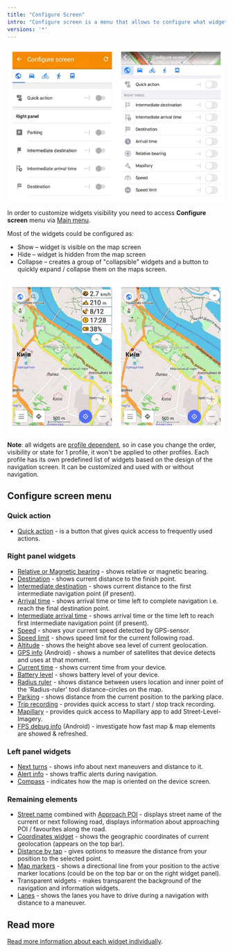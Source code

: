```yaml
---
title: "Configure Screen"
intro: "Configure screen is a menu that allows to configure what widgets will be displayed over the map. It allows you to enable and configure Quick action, Informational & Navigational widgets  and other elements."
versions: '*'
---
```


![Configure screen menu](/assets/images/widgets/configure_screen_menu.png)

In order to customize widgets visibility you need to access **Configure screen** menu via [Main menu](/osmand/start-with/main-menu).

Most of the widgets could be configured as:
* Show – widget is visible on the map screen
* Hide – widget is hidden from the map screen
* Collapse – creates a group of "collapsible" widgets and a button to quickly expand / collapse them on the maps screen.

![Collapsible widget states](/assets/images/widgets/collapsible_widget_states.png)

**Note**: all widgets are [profile dependent](/osmand/personal/profiles), so in case you change the order, visibility or state for 1 profile, it won't be applied to other profiles. Each profile has its own predefined list of widgets based on the design of the navigation screen. It can be customized and used with or without navigation.

## Configure screen menu

### Quick action
- [Quick action](/osmand/widgets/quick-action) - is a button that gives quick access to frequently used actions.

### Right panel widgets
 - [Relative or Magnetic bearing](/osmand/widgets/nav-widgets#bearing) - shows relative or magnetic bearing.
 - [Destination](/osmand/widgets/nav-widgets#destination) - shows current distance to the finish point.
 - [Intermediate destination](/osmand/widgets/nav-widgets#intermediate-destination) - shows current distance to the first intermediate navigation point (if present).
 - [Arrival time](/osmand/widgets/nav-widgets#arrival-time-or-time-to-go) - shows arrival time or time left to complete navigation i.e. reach the final destination point.
 - [Intermediate arrival time](/osmand/widgets/nav-widgets#intermediate-arrival-time) - shows arrival time or the time left to reach first intermediate navigation point (if present). 
 - [Speed](/osmand/widgets/info-widgets#speed) - shows your current speed detected by GPS-sensor.
 - [Speed limit](/osmand/widgets/nav-widgets#speed-limit) - shows speed limit for the current following road.
 - [Altitude](/osmand/widgets/info-widgets#altitude) - shows the height above sea level of current geolocation. 
 - [GPS info](/osmand/widgets/info-widgets#gps-info-android) (Android) - shows a number of satellites that device detects and uses at that moment.
 - [Current time](/osmand/widgets/info-widgets#current-time) - shows current time from your device.
 - [Battery level](/osmand/widgets/info-widgets#battery-level) - shows battery level of your device.
 - [Radius ruler](/osmand/widgets/radius-ruler) - shows distance between users location and inner point of the 'Radius-ruler' tool distance-circles on the map. 
 - [Parking](/osmand/widgets/info-widgets#-parking-widget) - shows distance from the current position to the parking place.
 - [Trip recording](/osmand/widgets/info-widgets#-trip-recording-widget) - provides quick access to start / stop track recording.
 - [Mapillary](/osmand/widgets/info-widgets#-mapillary-widget) - provides quick access to Mapillary app to add Street-Level-Imagery.
 - [FPS debug info](/osmand/widgets/info-widgets#-fps-info-android) (Android) - investigate how fast map & map elements are showed & refreshed.

### Left panel widgets
 - [Next turns](/osmand/widgets/nav-widgets#next-turns) - shows info about next maneuvers and distance to it.
 - [Alert info](/osmand/widgets/nav-widgets#alert-widget) - shows traffic alerts during navigation.
 - [Compass](/osmand/widgets/map-buttons#compass) - indicates how the map is oriented on the device screen.

### Remaining elements
- [Street name](/osmand/widgets/nav-widgets#street-name) combined with [Approach POI](/osmand/widgets/nav-widgets#approach-poisfavorites) - displays street name of the current or next following road, displays information about approaching POI / favourites along the road.
- [Coordinates widget](/osmand/widgets/info-widgets#coordinates-widget) -  shows the geographic coordinates of current geolocation (appears on the top bar).
- [Distance by tap](/osmand/widgets/radius-ruler#distance-by-tap-tool) - gives options to measure the distance from your position to the selected point.
- [Map markers](/osmand/widgets/markers) - shows a directional line from your position to the active marker locations (could be on the top bar or on the right widget panel).
- Transparent widgets - makes transparent the background of the navigation and information widgets.  
- [Lanes](/osmand/widgets/nav-widgets#lanes) - shows the lanes you have to drive during a navigation with distance to a maneuver.

## Read more
  [Read more information about each widget individually](/osmand/widgets).
